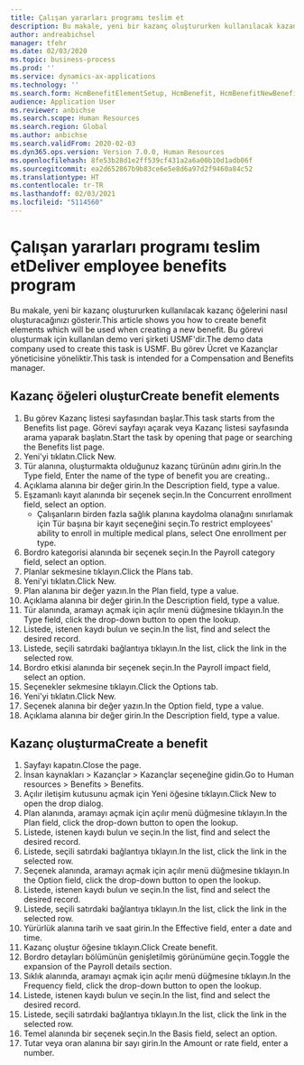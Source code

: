 ```yaml
---
title: Çalışan yararları programı teslim et
description: Bu makale, yeni bir kazanç oluştururken kullanılacak kazanç öğelerini nasıl oluşturacağınızı gösterir.
author: andreabichsel
manager: tfehr
ms.date: 02/03/2020
ms.topic: business-process
ms.prod: ''
ms.service: dynamics-ax-applications
ms.technology: ''
ms.search.form: HcmBenefitElementSetup, HcmBenefit, HcmBenefitNewBenefit, HcmBenefitPlanLookup, BenefitWorkspace, HcmBenefitSummaryPart
audience: Application User
ms.reviewer: anbichse
ms.search.scope: Human Resources
ms.search.region: Global
ms.author: anbichse
ms.search.validFrom: 2020-02-03
ms.dyn365.ops.version: Version 7.0.0, Human Resources
ms.openlocfilehash: 8fe53b28d1e2ff539cf431a2a6a00b10d1adb06f
ms.sourcegitcommit: ea2d652867b9b83ce6e5e8d6a97d2f9460a84c52
ms.translationtype: HT
ms.contentlocale: tr-TR
ms.lasthandoff: 02/03/2021
ms.locfileid: "5114560"
---
```

# <a name="deliver-employee-benefits-program"></a><span data-ttu-id="023f2-103">Çalışan yararları programı teslim et</span><span class="sxs-lookup"><span data-stu-id="023f2-103">Deliver employee benefits program</span></span>

<span data-ttu-id="023f2-104">Bu makale, yeni bir kazanç oluştururken kullanılacak kazanç öğelerini nasıl oluşturacağınızı gösterir.</span><span class="sxs-lookup"><span data-stu-id="023f2-104">This article shows you how to create benefit elements which will be used when creating a new benefit.</span></span> <span data-ttu-id="023f2-105">Bu görevi oluşturmak için kullanılan demo veri şirketi USMF'dir.</span><span class="sxs-lookup"><span data-stu-id="023f2-105">The demo data company used to create this task is USMF.</span></span> <span data-ttu-id="023f2-106">Bu görev Ücret ve Kazançlar yöneticisine yöneliktir.</span><span class="sxs-lookup"><span data-stu-id="023f2-106">This task is intended for a Compensation and Benefits manager.</span></span>


## <a name="create-benefit-elements"></a><span data-ttu-id="023f2-107">Kazanç öğeleri oluştur</span><span class="sxs-lookup"><span data-stu-id="023f2-107">Create benefit elements</span></span>
1. <span data-ttu-id="023f2-108">Bu görev Kazanç listesi sayfasından başlar.</span><span class="sxs-lookup"><span data-stu-id="023f2-108">This task starts from the Benefits list page.</span></span> <span data-ttu-id="023f2-109">Görevi sayfayı açarak veya Kazanç listesi sayfasında arama yaparak başlatın.</span><span class="sxs-lookup"><span data-stu-id="023f2-109">Start the task by opening that page or searching the Benefits list page.</span></span>
2. <span data-ttu-id="023f2-110">Yeni'yi tıklatın.</span><span class="sxs-lookup"><span data-stu-id="023f2-110">Click New.</span></span>
3. <span data-ttu-id="023f2-111">Tür alanına, oluşturmakta olduğunuz kazanç türünün adını girin.</span><span class="sxs-lookup"><span data-stu-id="023f2-111">In the Type field, Enter the name of the type of benefit you are creating..</span></span>
4. <span data-ttu-id="023f2-112">Açıklama alanına bir değer girin.</span><span class="sxs-lookup"><span data-stu-id="023f2-112">In the Description field, type a value.</span></span>
5. <span data-ttu-id="023f2-113">Eşzamanlı kayıt alanında bir seçenek seçin.</span><span class="sxs-lookup"><span data-stu-id="023f2-113">In the Concurrent enrollment field, select an option.</span></span>
    * <span data-ttu-id="023f2-114">Çalışanların birden fazla sağlık planına kaydolma olanağını sınırlamak için Tür başına bir kayıt seçeneğini seçin.</span><span class="sxs-lookup"><span data-stu-id="023f2-114">To restrict employees' ability to enroll in multiple medical plans, select One enrollment per type.</span></span>  
6. <span data-ttu-id="023f2-115">Bordro kategorisi alanında bir seçenek seçin.</span><span class="sxs-lookup"><span data-stu-id="023f2-115">In the Payroll category field, select an option.</span></span>
7. <span data-ttu-id="023f2-116">Planlar sekmesine tıklayın.</span><span class="sxs-lookup"><span data-stu-id="023f2-116">Click the Plans tab.</span></span>
8. <span data-ttu-id="023f2-117">Yeni'yi tıklatın.</span><span class="sxs-lookup"><span data-stu-id="023f2-117">Click New.</span></span>
9. <span data-ttu-id="023f2-118">Plan alanına bir değer yazın.</span><span class="sxs-lookup"><span data-stu-id="023f2-118">In the Plan field, type a value.</span></span>
10. <span data-ttu-id="023f2-119">Açıklama alanına bir değer girin.</span><span class="sxs-lookup"><span data-stu-id="023f2-119">In the Description field, type a value.</span></span>
11. <span data-ttu-id="023f2-120">Tür alanında, aramayı açmak için açılır menü düğmesine tıklayın.</span><span class="sxs-lookup"><span data-stu-id="023f2-120">In the Type field, click the drop-down button to open the lookup.</span></span>
12. <span data-ttu-id="023f2-121">Listede, istenen kaydı bulun ve seçin.</span><span class="sxs-lookup"><span data-stu-id="023f2-121">In the list, find and select the desired record.</span></span>
13. <span data-ttu-id="023f2-122">Listede, seçili satırdaki bağlantıya tıklayın.</span><span class="sxs-lookup"><span data-stu-id="023f2-122">In the list, click the link in the selected row.</span></span>
14. <span data-ttu-id="023f2-123">Bordro etkisi alanında bir seçenek seçin.</span><span class="sxs-lookup"><span data-stu-id="023f2-123">In the Payroll impact field, select an option.</span></span>
15. <span data-ttu-id="023f2-124">Seçenekler sekmesine tıklayın.</span><span class="sxs-lookup"><span data-stu-id="023f2-124">Click the Options tab.</span></span>
16. <span data-ttu-id="023f2-125">Yeni'yi tıklatın.</span><span class="sxs-lookup"><span data-stu-id="023f2-125">Click New.</span></span>
17. <span data-ttu-id="023f2-126">Seçenek alanına bir değer yazın.</span><span class="sxs-lookup"><span data-stu-id="023f2-126">In the Option field, type a value.</span></span>
18. <span data-ttu-id="023f2-127">Açıklama alanına bir değer girin.</span><span class="sxs-lookup"><span data-stu-id="023f2-127">In the Description field, type a value.</span></span>

## <a name="create-a-benefit"></a><span data-ttu-id="023f2-128">Kazanç oluşturma</span><span class="sxs-lookup"><span data-stu-id="023f2-128">Create a benefit</span></span>
1. <span data-ttu-id="023f2-129">Sayfayı kapatın.</span><span class="sxs-lookup"><span data-stu-id="023f2-129">Close the page.</span></span>
2. <span data-ttu-id="023f2-130">İnsan kaynakları > Kazançlar > Kazançlar seçeneğine gidin.</span><span class="sxs-lookup"><span data-stu-id="023f2-130">Go to Human resources > Benefits > Benefits.</span></span>
3. <span data-ttu-id="023f2-131">Açılır iletişim kutusunu açmak için Yeni öğesine tıklayın.</span><span class="sxs-lookup"><span data-stu-id="023f2-131">Click New to open the drop dialog.</span></span>
4. <span data-ttu-id="023f2-132">Plan alanında, aramayı açmak için açılır menü düğmesine tıklayın.</span><span class="sxs-lookup"><span data-stu-id="023f2-132">In the Plan field, click the drop-down button to open the lookup.</span></span>
5. <span data-ttu-id="023f2-133">Listede, istenen kaydı bulun ve seçin.</span><span class="sxs-lookup"><span data-stu-id="023f2-133">In the list, find and select the desired record.</span></span>
6. <span data-ttu-id="023f2-134">Listede, seçili satırdaki bağlantıya tıklayın.</span><span class="sxs-lookup"><span data-stu-id="023f2-134">In the list, click the link in the selected row.</span></span>
7. <span data-ttu-id="023f2-135">Seçenek alanında, aramayı açmak için açılır menü düğmesine tıklayın.</span><span class="sxs-lookup"><span data-stu-id="023f2-135">In the Option field, click the drop-down button to open the lookup.</span></span>
8. <span data-ttu-id="023f2-136">Listede, istenen kaydı bulun ve seçin.</span><span class="sxs-lookup"><span data-stu-id="023f2-136">In the list, find and select the desired record.</span></span>
9. <span data-ttu-id="023f2-137">Listede, seçili satırdaki bağlantıya tıklayın.</span><span class="sxs-lookup"><span data-stu-id="023f2-137">In the list, click the link in the selected row.</span></span>
10. <span data-ttu-id="023f2-138">Yürürlük alanına tarih ve saat girin.</span><span class="sxs-lookup"><span data-stu-id="023f2-138">In the Effective field, enter a date and time.</span></span>
11. <span data-ttu-id="023f2-139">Kazanç oluştur öğesine tıklayın.</span><span class="sxs-lookup"><span data-stu-id="023f2-139">Click Create benefit.</span></span>
12. <span data-ttu-id="023f2-140">Bordro detayları bölümünün genişletilmiş görünümüne geçin.</span><span class="sxs-lookup"><span data-stu-id="023f2-140">Toggle the expansion of the Payroll details section.</span></span>
13. <span data-ttu-id="023f2-141">Sıklık alanında, aramayı açmak için açılır menü düğmesine tıklayın.</span><span class="sxs-lookup"><span data-stu-id="023f2-141">In the Frequency field, click the drop-down button to open the lookup.</span></span>
14. <span data-ttu-id="023f2-142">Listede, istenen kaydı bulun ve seçin.</span><span class="sxs-lookup"><span data-stu-id="023f2-142">In the list, find and select the desired record.</span></span>
15. <span data-ttu-id="023f2-143">Listede, seçili satırdaki bağlantıya tıklayın.</span><span class="sxs-lookup"><span data-stu-id="023f2-143">In the list, click the link in the selected row.</span></span>
16. <span data-ttu-id="023f2-144">Temel alanında bir seçenek seçin.</span><span class="sxs-lookup"><span data-stu-id="023f2-144">In the Basis field, select an option.</span></span>
17. <span data-ttu-id="023f2-145">Tutar veya oran alanına bir sayı girin.</span><span class="sxs-lookup"><span data-stu-id="023f2-145">In the Amount or rate field, enter a number.</span></span>

